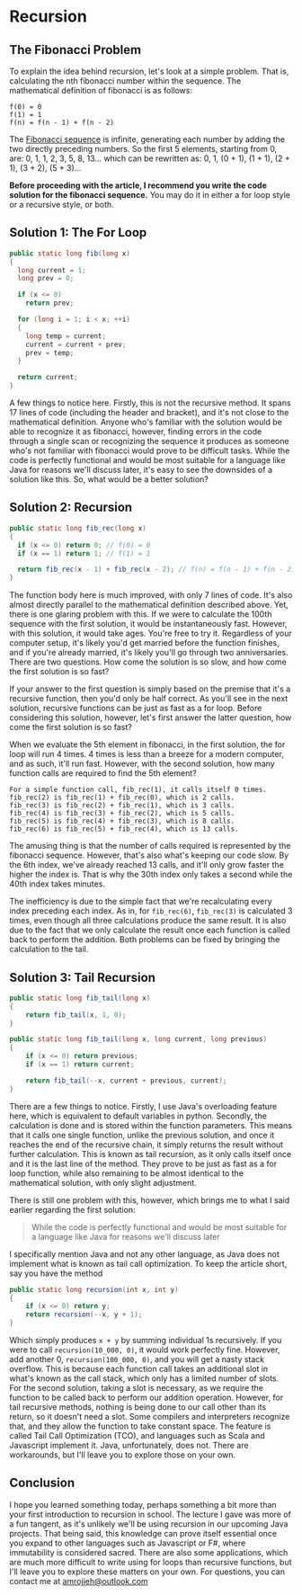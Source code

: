 # Recursion

## The Fibonacci Problem

To explain the idea behind recursion, let's look at a simple problem. That is, calculating the nth fibonacci number within the sequence. The mathematical definition of fibonacci is as follows:
```
f(0) = 0
f(1) = 1
f(n) = f(n - 1) + f(n - 2)
```
The [Fibonacci sequence](https://oeis.org/A000045) is infinite, generating each number by adding the two directly preceding numbers. So the first 5 elements, starting from 0, are: 0, 1, 1, 2, 3, 5, 8, 13... which can be rewritten as: 0, 1, (0 + 1), (1 + 1), (2 + 1), (3 + 2), (5 + 3)...

**Before proceeding with the article, I recommend you write the code solution for the fibonacci sequence.** You may do it in either a for loop style or a recursive style, or both. 

## Solution 1: The For Loop
```java
public static long fib(long x)
{
  long current = 1;
  long prev = 0;

  if (x <= 0)
    return prev;

  for (long i = 1; i < x; ++i)
  {
    long temp = current;
    current = current + prev;
    prev = temp;
  }

  return current;
}
```
A few things to notice here. Firstly, this is not the recursive method. It spans 17 lines of code (including the header and bracket), and it's not close to the mathematical definition. Anyone who's familiar with the solution would be able to recognize it as fibonacci, however, finding errors in the code through a single scan or recognizing the sequence it produces as someone who's not familiar with fibonacci would prove to be difficult tasks. While the code is perfectly functional and would be most suitable for a language like Java for reasons we'll discuss later, it's easy to see the downsides of a solution like this. So, what would be a better solution?

## Solution 2: Recursion
```java
public static long fib_rec(long x)
{
  if (x <= 0) return 0; // f(0) = 0
  if (x == 1) return 1; // f(1) = 1

  return fib_rec(x - 1) + fib_rec(x - 2); // f(n) = f(n - 1) + f(n - 2)
}
```
The function body here is much improved, with only 7 lines of code. It's also almost directly parallel to the mathematical definition described above. Yet, there is one glaring problem with this. If we were to calculate the 100th sequence with the first solution, it would be instantaneously fast. However, with this solution, it would take ages. You're free to try it. Regardless of your computer setup, it's likely you'd get married before the function finishes, and if you're already married, it's likely you'll go through two anniversaries. There are two questions. How come the solution is so slow, and how come the first solution is so fast?

If your answer to the first question is simply based on the premise that it's a recursive function, then you'd only be half correct. As you'll see in the next solution, recursive functions can be just as fast as a for loop. Before considering this solution, however, let's first answer the latter question, how come the first solution is so fast?

When we evaluate the 5th element in fibonacci, in the first solution, the for loop will run 4 times. 4 times is less than a breeze for a modern computer, and as such, it'll run fast. However, with the second solution, how many function calls are required to find the 5th element?

```
For a simple function call, fib_rec(1), it calls itself 0 times.
fib_rec(2) is fib_rec(1) + fib_rec(0), which is 2 calls.
fib_rec(3) is fib_rec(2) + fib_rec(1), which is 3 calls.
fib_rec(4) is fib_rec(3) + fib_rec(2), which is 5 calls.
fib_rec(5) is fib_rec(4) + fib_rec(3), which is 8 calls.
fib_rec(6) is fib_rec(5) + fib_rec(4), which is 13 calls.
```

The amusing thing is that the number of calls required is represented by the fibonacci sequence. However, that's also what's keeping our code slow. By the 6th index, we've already reached 13 calls, and it'll only grow faster the higher the index is. That is why the 30th index only takes a second while the 40th index takes minutes.

The inefficiency is due to the simple fact that we're recalculating every index preceding each index. As in, for `fib_rec(6)`, `fib_rec(3)` is calculated 3 times, even though all three calculations produce the same result. It is also due to the fact that we only calculate the result once each function is called back to perform the addition. Both problems can be fixed by bringing the calculation to the tail.

## Solution 3: Tail Recursion
```java
public static long fib_tail(long x)
{
	return fib_tail(x, 1, 0);
}

public static long fib_tail(long x, long current, long previous)
{
	if (x <= 0) return previous;
	if (x == 1) return current;

	return fib_tail(--x, current + previous, current);
}
```
There are a few things to notice. Firstly, I use Java's overloading feature here, which is equivalent to default variables in python. Secondly, the calculation is done and is stored within the function parameters. This means that it calls one single function, unlike the previous solution, and once it reaches the end of the recursive chain, it simply returns the result without further calculation. This is known as tail recursion, as it only calls itself once and it is the last line of the method. They prove to be just as fast as a for loop function, while also remaining to be almost identical to the mathematical solution, with only slight adjustment.

There is still one problem with this, however, which brings me to what I said earlier regarding the first solution:
> While the code is perfectly functional and would be most suitable for a language like Java for reasons we'll discuss later

I specifically mention Java and not any other language, as Java does not implement what is known as tail call optimization. To keep the article short, say you have the method
```java
public static long recursion(int x, int y)
{
	if (x <= 0) return y;
	return recursion(--x, y + 1);
}
```
Which simply produces `x + y` by summing individual 1s recursively. If you were to call `recursion(10_000, 0)`, it would work perfectly fine. However, add another 0, `recursion(100_000, 0)`, and you will get a nasty stack overflow. This is because each function call takes an additional slot in what's known as the call stack, which only has a limited number of slots. For the second solution, taking a slot is necessary, as we require the function to be called back to perform our addition operation. However, for tail recursive methods, nothing is being done to our call other than its return, so it doesn't need a slot. Some compilers and interpreters recognize that, and they allow the function to take constant space. The feature is called Tail Call Optimization (TCO), and languages such as Scala and Javascript implement it. Java, unfortunately, does not. There are workarounds, but I'll leave you to explore those on your own.

## Conclusion
I hope you learned something today, perhaps something a bit more than your first introduction to recursion in school. The lecture I gave was more of a fun tangent, as it's unlikely we'll be using recursion in our upcoming Java projects. That being said, this knowledge can prove itself essential once you expand to other languages such as Javascript  or F#, where immutability is considered sacred. There are also some applications, which are much more difficult to write using for loops than recursive functions, but I'll leave you to explore these matters on your own. For questions, you can contact me at amrojjeh@outlook.com
